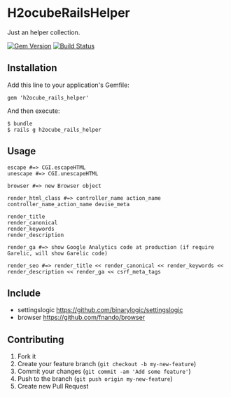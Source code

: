# H2ocubeRailsHelper

Just an helper collection.

[![Gem Version](https://badge.fury.io/rb/h2ocube_rails_production.png)](http://badge.fury.io/rb/h2ocube_rails_production)
[![Build Status](https://travis-ci.org/h2ocube/h2ocube_rails_helper.png)](https://travis-ci.org/h2ocube/h2ocube_rails_helper)

## Installation

Add this line to your application's Gemfile:

    gem 'h2ocube_rails_helper'

And then execute:

    $ bundle
    $ rails g h2ocube_rails_helper

## Usage

    escape #=> CGI.escapeHTML
    unescape #=> CGI.unescapeHTML

    browser #=> new Browser object

    render_html_class #=> controller_name action_name controller_name_action_name devise_meta

    render_title
    render_canonical
    render_keywords
    render_description

    render_ga #=> show Google Analytics code at production (if require Garelic, will show Garelic code)

    render_seo #=> render_title << render_canonical << render_keywords << render_description << render_ga << csrf_meta_tags

## Include

* settingslogic https://github.com/binarylogic/settingslogic
* browser https://github.com/fnando/browser

## Contributing

1. Fork it
2. Create your feature branch (`git checkout -b my-new-feature`)
3. Commit your changes (`git commit -am 'Add some feature'`)
4. Push to the branch (`git push origin my-new-feature`)
5. Create new Pull Request
